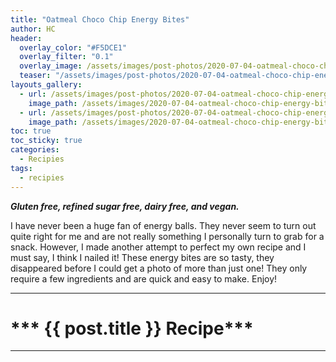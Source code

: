```yaml
---
title: "Oatmeal Choco Chip Energy Bites"
author: HC
header:
  overlay_color: "#F5DCE1"
  overlay_filter: "0.1"
  overlay_image: /assets/images/post-photos/2020-07-04-oatmeal-choco-chip-energy-bites/bars in dish.jpeg
  teaser: "/assets/images/post-photos/2020-07-04-oatmeal-choco-chip-energy-bites/bars in dish.jpeg"
layouts_gallery:
  - url: /assets/images/post-photos/2020-07-04-oatmeal-choco-chip-energy-bites/stuff in bowl.jpeg
    image_path: /assets/images/2020-07-04-oatmeal-choco-chip-energy-bites/stuff in bowl small.jpeg
  - url: /assets/images/post-photos/2020-07-04-oatmeal-choco-chip-energy-bites/bars.jpeg
    image_path: /assets/images/2020-07-04-oatmeal-choco-chip-energy-bites/bars small.jpeg
toc: true
toc_sticky: true
categories:
  - Recipies
tags:
  - recipies
---
```


***Gluten free, refined sugar free, dairy free, and vegan.***

I have never been a huge fan of energy balls. They never seem to turn out quite right for me and are not really something I personally turn to grab for a snack. However, I made another attempt to perfect my own recipe and I must say, I think I nailed it! These energy bites are so tasty, they disappeared before I could get a photo of more than just one! They only require a few ingredients and are quick and easy to make. Enjoy!

***

# *** {{ post.title }} Recipe***

***

##